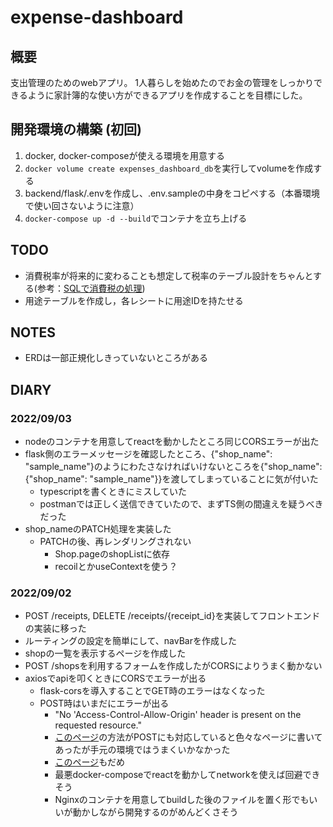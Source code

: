 # expense-dashboard
## 概要
支出管理のためのwebアプリ。
1人暮らしを始めたのでお金の管理をしっかりできるように家計簿的な使い方ができるアプリを作成することを目標にした。

## 開発環境の構築 (初回)
1. docker, docker-composeが使える環境を用意する
2. `docker volume create expenses_dashboard_db`を実行してvolumeを作成する
3. backend/flask/.envを作成し、.env.sampleの中身をコピペする（本番環境で使い回さないように注意）
4. `docker-compose up -d --build`でコンテナを立ち上げる

## TODO
- 消費税率が将来的に変わることも想定して税率のテーブル設計をちゃんとする(参考：[SQLで消費税の処理](https://sikushima.hatenablog.com/entry/2020/06/09/113306))
- 用途テーブルを作成し，各レシートに用途IDを持たせる

## NOTES
- ERDは一部正規化しきっていないところがある

## DIARY

### 2022/09/03
- nodeのコンテナを用意してreactを動かしたところ同じCORSエラーが出た
- flask側のエラーメッセージを確認したところ、{"shop_name": "sample_name"}のようにわたさなければいけないところを{"shop_name": {"shop_name": "sample_name"}}を渡してしまっていることに気が付いた
  - typescriptを書くときにミスしていた
  - postmanでは正しく送信できていたので、まずTS側の間違えを疑うべきだった
- shop_nameのPATCH処理を実装した
  - PATCHの後、再レンダリングされない
    - Shop.pageのshopListに依存
    - recoilとかuseContextを使う？
### 2022/09/02
- POST /receipts, DELETE /receipts/{receipt_id}を実装してフロントエンドの実装に移った
- ルーティングの設定を簡単にして、navBarを作成した
- shopの一覧を表示するページを作成した
- POST /shopsを利用するフォームを作成したがCORSによりうまく動かない
- axiosでapiを叩くときにCORSでエラーが出る
  - flask-corsを導入することでGET時のエラーはなくなった
  - POST時はいまだにエラーが出る
    - "No 'Access-Control-Allow-Origin' header is present on the requested resource."
    - [このページ](https://melheaven.hatenadiary.jp/entry/react-flask-cors)の方法がPOSTにも対応していると色々なページに書いてあったが手元の環境ではうまくいかなかった
    - [このページ](https://stackoverflow.com/questions/39550920/flask-cors-not-working-for-post-but-working-for-get)もだめ
    - 最悪docker-composeでreactを動かしてnetworkを使えば回避できそう
    - Nginxのコンテナを用意してbuildした後のファイルを置く形でもいいが動かしながら開発するのがめんどくさそう